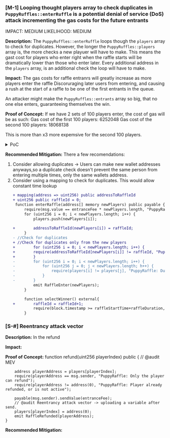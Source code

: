 ### [M-1] Looping thought players array to check duplicates in `PuppyRuffles::enterRuffle` is a potential denial of service (DoS) attack incrementing the gas costs for the future entrants

IMPACT: MEDIUM
LIKELIHOOD: MEDIUM

**Description:** The `PuppyRuffles::enterRuffle` loops though the `players` array to check for duplicates. However, the longer the `PuppyRuffles::players` array is, the more checks a new playuer will have to make. 
This means the gast cost for players who enter right when the raffle starts will be dramatically lower than those who enter later.
Every additional address in the `players` array, is an additional check the loop will have to make.

**Impact:** The gas costs for raffle entranrs will greatly increase as more players enter the raffle Discoruraging later users from entering, and causing a rush at the start of a raffle to be one of the first entrants in the queue.

An attacker might make the `PuppyRuffles::entrants` array so big, that no one else enters, guaranteeing themselves the win.

**Proof of Concept:**
If we have 2 sets of 100 players enter, the cost of gas will be as such:
Gas cost of the first 100 players: 6252048
Gas cost of the second 100 players: 18068138

This is more than x3 more expemsive for the second 100 players.
<details>

```javascript
// @audit DoS attack
        for (uint256 i = 0; i < players.length - 1; i++) {
            for (uint256 j = i + 1; j < players.length; j++) {
                require(players[i] != players[j], "PuppyRaffle: Duplicate player");
            }
        }
```
Our test
<summary>PoC</summary>

```javascript
    function test_dos() public {
        vm.txGasPrice(1);
        uint256 num = 100;
        //First 100 players
        address[] memory a = new address[](100);
        for (uint256 i = 0; i < a.length; i++) {
            a[i] = address(i);
        }
        uint256 gasSt = gasleft();
        puppyRaffle.enterRaffle{value: entranceFee * a.length}(a);
        uint256 gasEnd = gasleft();
        uint256 gasUsed = (gasSt- gasEnd) * tx.gasprice;
        console.log("Gas cost of the first 100 players:", gasUsed);
        //SECOND TIME
        address[] memory a2 = new address[](100);
        for (uint256 i = 0; i < a2.length; i++) {
            a2[i] = address(i+num);
        }
        uint256 gasSt2 = gasleft();
        puppyRaffle.enterRaffle{value: entranceFee * a.length}(a2);
        uint256 gasEnd2 = gasleft();
        uint256 gasUsed2 = (gasSt2- gasEnd2) * tx.gasprice;
        console.log("Gas cost of the second 100 players:", gasUsed2);
        assert(gasUsed < gasUsed2);
    }
```
</details>

**Recommended Mitigation:** There a few recomendations:

1. Consider allowing duplicates -> Users can make new wallet addresses anyways,so a duplicate check doesn't prevent the same person from entering multiple times, only the same wallets address.
2. Consider using a mapping to check for duplicates. This would allow constant time lookup
   ```diff
   + mapping(address => uint256) public addressToRaffleId 
   + uint256 public raffleId = 0;
    function enterRaffle(address[] memory newPlayers) public payable {
        require(msg.value == entranceFee * newPlayers.length, "PuppyRaffle: Must send enough to enter raffle");
        for (uint256 i = 0; i < newPlayers.length; i++) {
            players.push(newPlayers[i]);
            
   +        addressToRaffleId(newPlayers[i]) = raffleId;
        }
   - //Check for duplicates
   + //Check for duplicates only from the new players 
   +        for (uint256 i = 0; i < newPlayers.length; i++) {
   +        require(addressToRaffleId[newPlayers[i]] != raffleId, "PuppyRaffle: Duplicate player");
   +        }
   -        for (uint256 i = 0; i < newPlayers.length; i++) {
   -            for (uint256 j = 0; j < newPlayers.length; h++) {
   -                require(players[i] != players[j], "PuppyRaffle: Duplicate player");
   -            }
   -        }
            emit RaffleEnter(newPlayers);
        }

        function selectWinner() external{
   +        raffleId = raffleId+1;
            require(block.timestamp >= raffleStartTime+raffleDuration,"PuppyRuffle: Ruffle not over");
        }
   ```
    
### [S-#] Reentrancy attack vector 

**Description:** In the refund 

**Impact:** 

**Proof of Concept:**
  function refund(uint256 playerIndex) public {
        // @audit MEV

        address playerAddress = players[playerIndex];
        require(playerAddress == msg.sender, "PuppyRaffle: Only the player can refund");
        require(playerAddress != address(0), "PuppyRaffle: Player already refunded, or is not active");

        payable(msg.sender).sendValue(entranceFee);
        // @audit Reentrancy attack vector -> uploading a variable after send.
        players[playerIndex] = address(0);
        emit RaffleRefunded(playerAddress);
    }

**Recommended Mitigation:** 